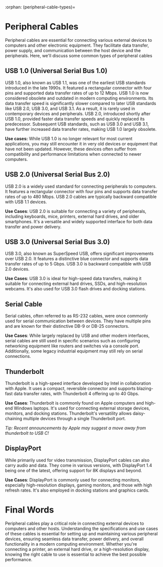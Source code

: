 :orphan:
(peripheral-cable-types)=

# Peripheral Cables

Peripheral cables are essential for connecting various external devices to computers and other electronic equipment. They facilitate data transfer, power supply, and communication between the host device and the peripherals. Here, we'll discuss some common types of peripheral cables



## USB 1.0 (Universal Serial Bus 1.0)

USB 1.0, also known as USB 1.1, was one of the earliest USB standards introduced in the late 1990s. It featured a rectangular connector with four pins and supported data transfer rates of up to 12 Mbps. USB 1.0 is now considered obsolete and outdated in modern computing environments. Its data transfer speed is significantly slower compared to later USB standards like USB 2.0, USB 3.0, and USB 3.1. As a result, it is rarely used in contemporary devices and peripherals. USB 2.0, introduced shortly after USB 1.0, provided faster data transfer speeds and quickly replaced its predecessor. Subsequent USB standards, such as USB 3.0 and USB 3.1, have further increased data transfer rates, making USB 1.0 largely obsolete.

**Use cases:** While USB 1.0 is no longer relevant for most current applications, you may still encounter it in very old devices or equipment that have not been updated. However, these devices often suffer from compatibility and performance limitations when connected to newer computers.

 

## USB 2.0 (Universal Serial Bus 2.0)

USB 2.0 is a widely used standard for connecting peripherals to computers. It features a rectangular connector with four pins and supports data transfer rates of up to 480 Mbps. USB 2.0 cables are typically backward compatible with USB 1.1 devices.

**Use Cases**: USB 2.0 is suitable for connecting a variety of peripherals, including keyboards, mice, printers, external hard drives, and older smartphones. It's a versatile and widely supported interface for both data transfer and power delivery.

 

## USB 3.0 (Universal Serial Bus 3.0)

USB 3.0, also known as SuperSpeed USB, offers significant improvements over USB 2.0. It features a distinctive blue connector and supports data transfer rates of up to 5 Gbps. USB 3.0 is backward compatible with USB 2.0 devices.

**Use Cases**: USB 3.0 is ideal for high-speed data transfers, making it suitable for connecting external hard drives, SSDs, and high-resolution webcams. It's also used for USB 3.0 flash drives and docking stations.

 

## Serial Cable

Serial cables, often referred to as RS-232 cables, were once commonly used for serial communication between devices. They have multiple pins and are known for their distinctive DB-9 or DB-25 connectors.

**Use Cases**: While largely replaced by USB and other modern interfaces, serial cables are still used in specific scenarios such as configuring networking equipment like routers and switches via a console port. Additionally, some legacy industrial equipment may still rely on serial connections.

 

## Thunderbolt

Thunderbolt is a high-speed interface developed by Intel in collaboration with Apple. It uses a compact, reversible connector and supports blazing-fast data transfer rates, with Thunderbolt 4 offering up to 40 Gbps.

**Use Cases**: Thunderbolt is commonly found on Apple computers and high-end Windows laptops. It's used for connecting external storage devices, monitors, and docking stations. Thunderbolt's versatility allows daisy-chaining multiple devices through a single Thunderbolt port.

*Tip: Recent announcements by Apple may suggest a move away from thunderbolt to USB C!*

 

## DisplayPort

While primarily used for video transmission, DisplayPort cables can also carry audio and data. They come in various versions, with DisplayPort 1.4 being one of the latest, offering support for 8K displays and beyond.

**Use Cases**: DisplayPort is commonly used for connecting monitors, especially high-resolution displays, gaming monitors, and those with high refresh rates. It's also employed in docking stations and graphics cards.

 

# Final Words

Peripheral cables play a critical role in connecting external devices to computers and other hosts. Understanding the specifications and use cases of these cables is essential for setting up and maintaining various peripheral devices, ensuring seamless data transfer, power delivery, and overall functionality in a modern computing environment. Whether you're connecting a printer, an external hard drive, or a high-resolution display, knowing the right cable to use is essential to achieve the best possible performance.

 
